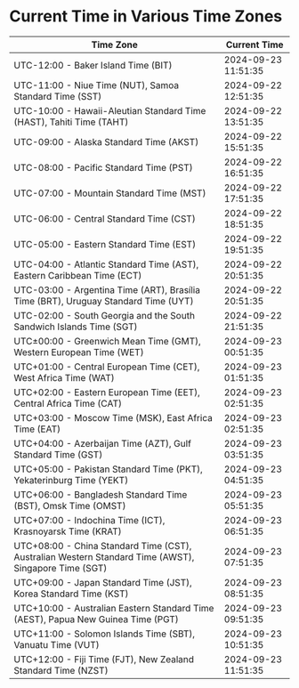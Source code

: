 # Current Time in Various Time Zones

| Time Zone | Current Time |
|-----------|--------------|
| UTC-12:00 - Baker Island Time (BIT) | 2024-09-23 11:51:35 |
| UTC-11:00 - Niue Time (NUT), Samoa Standard Time (SST) | 2024-09-22 12:51:35 |
| UTC-10:00 - Hawaii-Aleutian Standard Time (HAST), Tahiti Time (TAHT) | 2024-09-22 13:51:35 |
| UTC-09:00 - Alaska Standard Time (AKST) | 2024-09-22 15:51:35 |
| UTC-08:00 - Pacific Standard Time (PST) | 2024-09-22 16:51:35 |
| UTC-07:00 - Mountain Standard Time (MST) | 2024-09-22 17:51:35 |
| UTC-06:00 - Central Standard Time (CST) | 2024-09-22 18:51:35 |
| UTC-05:00 - Eastern Standard Time (EST) | 2024-09-22 19:51:35 |
| UTC-04:00 - Atlantic Standard Time (AST), Eastern Caribbean Time (ECT) | 2024-09-22 20:51:35 |
| UTC-03:00 - Argentina Time (ART), Brasília Time (BRT), Uruguay Standard Time (UYT) | 2024-09-22 20:51:35 |
| UTC-02:00 - South Georgia and the South Sandwich Islands Time (SGT) | 2024-09-22 21:51:35 |
| UTC±00:00 - Greenwich Mean Time (GMT), Western European Time (WET) | 2024-09-23 00:51:35 |
| UTC+01:00 - Central European Time (CET), West Africa Time (WAT) | 2024-09-23 01:51:35 |
| UTC+02:00 - Eastern European Time (EET), Central Africa Time (CAT) | 2024-09-23 02:51:35 |
| UTC+03:00 - Moscow Time (MSK), East Africa Time (EAT) | 2024-09-23 02:51:35 |
| UTC+04:00 - Azerbaijan Time (AZT), Gulf Standard Time (GST) | 2024-09-23 03:51:35 |
| UTC+05:00 - Pakistan Standard Time (PKT), Yekaterinburg Time (YEKT) | 2024-09-23 04:51:35 |
| UTC+06:00 - Bangladesh Standard Time (BST), Omsk Time (OMST) | 2024-09-23 05:51:35 |
| UTC+07:00 - Indochina Time (ICT), Krasnoyarsk Time (KRAT) | 2024-09-23 06:51:35 |
| UTC+08:00 - China Standard Time (CST), Australian Western Standard Time (AWST), Singapore Time (SGT) | 2024-09-23 07:51:35 |
| UTC+09:00 - Japan Standard Time (JST), Korea Standard Time (KST) | 2024-09-23 08:51:35 |
| UTC+10:00 - Australian Eastern Standard Time (AEST), Papua New Guinea Time (PGT) | 2024-09-23 09:51:35 |
| UTC+11:00 - Solomon Islands Time (SBT), Vanuatu Time (VUT) | 2024-09-23 10:51:35 |
| UTC+12:00 - Fiji Time (FJT), New Zealand Standard Time (NZST) | 2024-09-23 11:51:35 |
